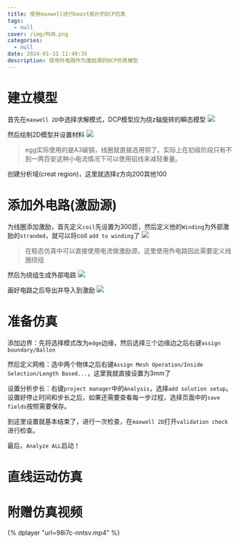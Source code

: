 ```yaml
---
title: 使用maxwell进行boost拓扑的DCP仿真
tags:
  - null
cover: /img/RUN.png
categories:
  - null
date: 2024-01-31 11:49:35
description: 使用外电路作为激励源的DCP仿真模型
---
```

# 建立模型
首先在`maxwell 2D`中选择求解模式，DCP模型应为绕z轴旋转的瞬态模型
![](solution_type.png)

然后绘制2D模型并设置材料
![](model.png)
> egg实际使用的是A3碳钢，线圈就直接选用铜了。实际上在初级阶段只有不到一两百安这种小电流情况下可以使用铝线来减轻重量。

创建分析域(creat region)，这里就选择z方向200其他100

# 添加外电路(激励源)
为线圈添加激励，首先定义`coil`先设置为300匝，然后定义他的`Winding`为外部激励的`stranded`，就可以将coil `add to winding`了
![](assign_excitation.png)
> 在稳态仿真中可以直接使用电流做激励源，这里使用外电路因此需要定义线圈绕组

然后为绕组生成外部电路
![](creat_circuit.png)

画好电路之后导出并导入到激励
![](make_sph.png)

# 准备仿真
添加边界：先将选择模式改为`edge`边缘，然后选择三个边缘边之后右键`assign boundary/Ballon`

然后定义网格：选中两个物体之后右键`Assign Mesh Operation/Inside Selection/Length Based...`，这里我就直接设置为3mm了

设置分析步长：右键`project manager`中的`Analysis`，选择`add solution setup`。设置好停止时间和步长之后，如果还需要查看每一步过程，选择页面中的`save fields`按照需要保存。

到这里设置就基本结束了，进行一次检查，在`maxwell 2D`打开`validation check`进行检查。

最后，`Analyze ALL`启动！

# 直线运动仿真

# 附赠仿真视频

{% dplayer "url=98i7c-nntsv.mp4" %}
